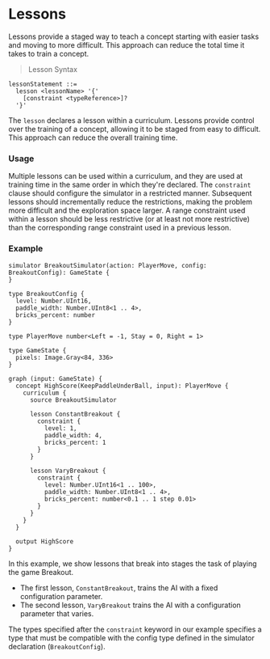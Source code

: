 # Lessons

Lessons provide a staged way to teach a concept starting with easier tasks and moving to more difficult. This approach can reduce the total time it takes to train a concept.

> Lesson Syntax

```inkling2--syntax
lessonStatement ::=
  lesson <lessonName> '{'
    [constraint <typeReference>]?
  '}'
```

The `lesson` declares a lesson within a curriculum. Lessons provide control over the training of a concept, allowing it to be staged from easy to difficult. This approach can reduce the overall training time.

### Usage

Multiple lessons can be used within a curriculum, and they are used at training time in the same order in which they're declared. The `constraint` clause should configure the simulator in a restricted manner. Subsequent lessons should incrementally reduce the restrictions, making the problem more difficult and the exploration space larger. A range constraint used within a lesson should be less restrictive (or at least not more restrictive) than the corresponding range constraint used in a previous lesson.

### Example

```inkling2--code
simulator BreakoutSimulator(action: PlayerMove, config: BreakoutConfig): GameState {
}

type BreakoutConfig {
  level: Number.UInt16,
  paddle_width: Number.UInt8<1 .. 4>,
  bricks_percent: number
}

type PlayerMove number<Left = -1, Stay = 0, Right = 1>

type GameState {
  pixels: Image.Gray<84, 336>
}

graph (input: GameState) {
  concept HighScore(KeepPaddleUnderBall, input): PlayerMove {
    curriculum {
      source BreakoutSimulator

      lesson ConstantBreakout {
        constraint {
          level: 1,
          paddle_width: 4,
          bricks_percent: 1
        }
      }

      lesson VaryBreakout {
        constraint {
          level: Number.UInt16<1 .. 100>,
          paddle_width: Number.UInt8<1 .. 4>,
          bricks_percent: number<0.1 .. 1 step 0.01>
        }
      }
    }
  }

  output HighScore
}
```

In this example, we show lessons that break into stages the task of playing the game Breakout. 

* The first lesson, `ConstantBreakout`, trains the AI with a fixed configuration parameter.
* The second lesson, `VaryBreakout` trains the AI with a configuration parameter that varies.

The types specified after the `constraint` keyword in our example specifies a type that must be compatible with the config type defined in the simulator declaration (`BreakoutConfig`).

